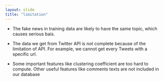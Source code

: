 ```yaml
---
layout: slide
title: "limitation"
---
```


* The fake news in training data are likely
to have the same topic, which causes
serious bais.  

* The data we get from Twitter
API is not complete because of the
limitation of API. For example, we cannot
get every Tweets with a specific url.  

* Some
important features like clustering
coefficient are too hard to compute.
Other useful features like comments texts are
not included in our database

